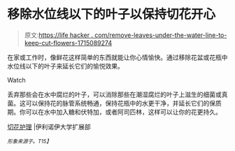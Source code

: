 # 移除水位线以下的叶子以保持切花开心

> 原文:[https://life hacker . com/remove-leaves-under-the-water-line-to-keep-cut-flowers-1715089274](https://lifehacker.com/remove-leaves-below-the-water-line-to-keep-cut-flowers-1715089274)

在家或工作时，像鲜花这样简单的东西就能让你心情愉快。通过移除花盆或花瓶中水位线以下的叶子来延长它们的愉悦效果。

Watch

丢弃那些会在水中腐烂的叶子，可以消除那些在潮湿腐烂的叶子上滋生的细菌或真菌。这可以保持花的脉管系统畅通，保持花瓶中的水更干净，并延长它们的保质期。你可以在水中加入糖和伏特加，或者阿司匹林，这样可以让你的花更持久。

[切花护理](http://extension.illinois.edu/hortihints/0302a.html) |伊利诺伊大学扩展部

<small>*形象来源于*</small>[<small></small>](http://www.proflowers.com)*<small>*。*T15】</small>*